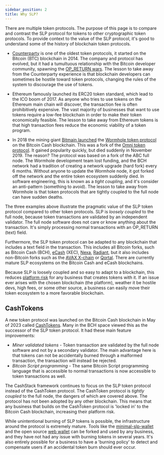 ```yaml
---
sidebar_position: 2
title: Why SLP?
---
```


There are multiple token protocols. The purpose of this page is to compare and contrast the SLP protocol for tokens to other cryptographic token protocols. To provide context to the value of the SLP protocol, it's good to understand some of the history of blockchain token protocols.

- [Counterparty](https://counterparty.io) is one of the oldest token protocols, it started on the Bitcoin (BTC) blockchain in 2014. The company and protocol has evolved, but it had a tumultuous relationship with the Bitcoin developer community, spawning the [OP_RETURN wars](https://blog.bitmex.com/dapps-or-only-bitcoin-transactions-the-2014-debate/). The lesson to take away from the Counterparty experience is that blockchain developers can sometimes be hostile toward token protocols, changing the rules of the system to discourage the use of tokens.

- Ethereum famously launched its ERC20 token standard, which lead to the ICO boom of 2017. As anyone who tries to use tokens on the Ethereum main chain will discover, the transaction fee is often prohibitively expensive. The vast majority of businesses that want to use tokens require a low-fee blockchain in order to make their token economically feasible. The lesson to take away from Ethereum tokens is that high transaction fees reduce the economic viability of a token program.

- In 2018 the mining giant [Bitmain launched](https://news.bitcoin.com/wormhole-project-launches-1-2m-worth-of-bch-burned-so-far/) the [Wormhole token protocol](https://www.bcbitcoin.com/articles/new-protocol-wormhole-to-bring-app-development-to-the-bitcoin-cash-network/) on the Bitcoin Cash blockchain. This was a fork of the [Omni token protocol](https://www.omnilayer.org/). It gained popularity quickly, but died suddenly in November 2019. The reason? The protocol was based on a fork of the ABC full node. The Wormhole development team lost funding, and the BCH network had a tradition of creating a network upgrade (hard fork) every 6 months. Without anyone to update the Wormhole node, it got forked off the network and the entire token ecosystem suddenly died. In software engineering, this is known as a *tight coupling*, and it's consider an anti-pattern (something to avoid). The lesson to take away from Wormhole is that token protocols that are tightly coupled to the full node can have sudden deaths.

The three examples above illustrate the pragmatic value of the SLP token protocol compared to other token protocols. SLP is *loosely coupled* to the full node, because token transactions are validated by an independent validator. The full node software does not care or know anything about the transaction. It's simply processing normal transactions with an OP_RETURN (text) field.

Furthermore, the SLP token protocol can be adapted to any blockchain that includes a text field in the transaction. This includes all Bitcoin forks, such as Bitcoin Cash (BCH), [eCash](https://e.cash/) (XEC), [Nexa](https://nexa.org/), [Radiant](https://radiantblockchain.org/), but it also includes non-Bitcoin forks such as the [AVAX X-chain](https://www.avax.network/) or [Qortal](https://qortal.org/). There are currently mature SLP ecosystems on the Bitcoin Cash and eCash blockchains.

Because SLP is loosely coupled and so easy to adapt to a blockchain, this reduces [platform risk](https://www.startupillustrated.com/Archive/Platform-Risk/) for any business that creates tokens with it. If an issue ever arises with the chosen blockchain (the platform), weather it be hostile devs, high fees, or some other source, a business can easily move their token ecosystem to a more favorable blockchain.

## CashTokens

A new token protocol was launched on the Bitcoin Cash blockchain in May of 2023 called [CashTokens](https://cashtokens.org/). Many in the BCH space viewed this as the successor of the SLP token protocol. It had these main feature improvements:

- *Miner validated tokens* - Token transaction are validated by the full node software and not by a secondary validator. The main advantage here is that tokens can not be accidentally burned through a malformed transaction, the transaction will instead be rejected.
- *Bitcoin Script programming* - The same Bitcoin Script programming language that is accessible to normal transactions is now accessible to token transactions as well.

The CashStack framework continues to focus on the SLP token protocol instead of the CashToken protocol. The CashToken protocol is *tightly coupled* to the full node, the dangers of which are covered above. The protocol has not been adopted by any other blockchain. This means that any business that builds on the CashToken protocol is 'locked in' to the Bitcoin Cash blockchain, increasing their platform risk.

While unintentional burning of SLP tokens is possible, the infrastructure around the protocol is extremely mature. Tools like the [minimal-slp-wallet](https://www.npmjs.com/package/minimal-slp-wallet) and the open source [web wallet](https://bchn-wallet.fullstack.cash) can be forked and used by any business, and they have not had any issue with burning tokens in several years. It's also entirely possible for a business to have a 'burning policy' to detect and compensate users if an accidental token burn should ever occur.
